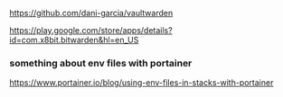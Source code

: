 https://github.com/dani-garcia/vaultwarden  
  
https://play.google.com/store/apps/details?id=com.x8bit.bitwarden&hl=en_US  

### something about env files with portainer
https://www.portainer.io/blog/using-env-files-in-stacks-with-portainer
